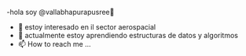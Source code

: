 -hola soy @vallabhapurapusree👋 
- 👀 estoy interesado en il sector aerospacial
- 🌱 actualmente estoy aprendiendo estructuras de datos y algoritmos
- 📫 How to reach me ...

<!---
Vallabhapurapusree/Vallabhapurapusree is a ✨ special ✨ repository because its `README.md` (this file) appears on your GitHub profile.
You can click the Preview link to take a look at your changes.
--->
